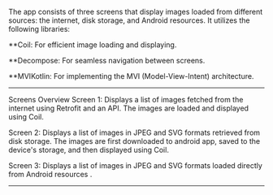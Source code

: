 
The app consists of three screens that display images loaded from different sources: the internet, disk storage, and Android resources. It utilizes the following libraries:


**Coil: For efficient image loading and displaying.

**Decompose: For seamless navigation between screens.

**MVIKotlin: For implementing the MVI (Model-View-Intent) architecture.



-------------

Screens Overview
Screen 1: Displays a list of images fetched from the internet using Retrofit and an API. The images are loaded and displayed using Coil.

Screen 2: Displays a list of images in JPEG and SVG formats retrieved from disk storage. The images are first downloaded to android app, saved to the device's storage, and then displayed using Coil.

Screen 3: Displays a list of images in JPEG and SVG formats loaded directly from Android resources .

---------------

